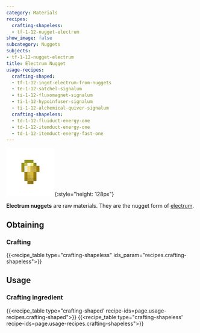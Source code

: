 ```yaml
---
category: Materials
recipes:
  crafting-shapeless:
  - tf-1-12-nugget-electrum
show_image: false
subcategory: Nuggets
subjects:
- tf-1-12-nugget-electrum
title: Electrum Nugget
usage-recipes:
  crafting-shaped:
  - tf-1-12-ingot-electrum-from-nuggets
  - te-1-12-satchel-signalum
  - ti-1-12-fluxomagnet-signalum
  - ti-1-12-hypoinfuser-signalum
  - ti-1-12-alchemical-quiver-signalum
  crafting-shapeless:
  - td-1-12-fluiduct-energy-one
  - td-1-12-itemduct-energy-one
  - td-1-12-itemduct-energy-fast-one
---
```


![Electrum nugget](/assets/images/docs/1.12/thermal-foundation/nugget-electrum.png){:style="height: 128px"}


**Electrum nuggets** are raw materials. They are the nugget form of
[electrum](../electrum-ingot/).


Obtaining
---------

### Crafting
{{<recipe_table type="crafting-shapeless" ids_param="recipes.crafting-shapeless">}}


Usage
-----

### Crafting ingredient
{{<recipe_table type="crafting-shaped' recipe-ids=page.usage-recipes.crafting-shaped">}}
{{<recipe_table type="crafting-shapeless' recipe-ids=page.usage-recipes.crafting-shapeless">}}
